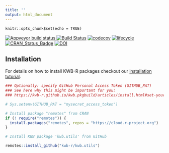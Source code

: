 ```yaml
---
title: ''
output: html_document
---
```


```{r setup, include=FALSE}
knitr::opts_chunk$set(echo = TRUE)
```


[![Appveyor build status](https://ci.appveyor.com/api/projects/status/t9w8xyoyyg7tbk2y/branch/master?svg=true)](https://ci.appveyor.com/project/KWB-R/kwb-utils/branch/master)
[![Build Status](https://travis-ci.org/KWB-R/kwb.utils.svg?branch=master)](https://travis-ci.org/KWB-R/kwb.utils)
[![codecov](https://codecov.io/github/KWB-R/kwb.utils/branch/master/graphs/badge.svg)](https://codecov.io/github/KWB-R/kwb.utils)
[![lifecycle](https://img.shields.io/badge/lifecycle-stable-brightgreen.svg)](https://www.tidyverse.org/lifecycle/#stable)
[![CRAN_Status_Badge](http://www.r-pkg.org/badges/version/kwb.utils)](http://cran.r-project.org/package=kwb.utils)
[![DOI](https://zenodo.org/badge/23293/KWB-R/kwb.utils.svg)](https://zenodo.org/badge/latestdoi/23293/KWB-R/kwb.utils)


## Installation

For details on how to install KWB-R packages checkout our [installation tutorial](https://kwb-r.github.io/kwb.pkgbuild/articles/install.html).


```r
### Optionally: specify GitHub Personal Access Token (GITHUB_PAT)
### See here why this might be important for you:
### https://kwb-r.github.io/kwb.pkgbuild/articles/install.html#set-your-github_pat

# Sys.setenv(GITHUB_PAT = "mysecret_access_token")

# Install package "remotes" from CRAN
if (! require("remotes")) {
  install.packages("remotes", repos = "https://cloud.r-project.org")
}

# Install KWB package 'kwb.utils' from GitHub

remotes::install_github("kwb-r/kwb.utils")
```